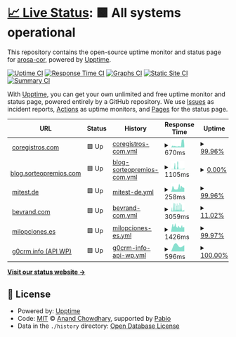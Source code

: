 # [📈 Live Status](https://status.coregistros.com): <!--live status--> **🟩 All systems operational**

This repository contains the open-source uptime monitor and status page for [arosa-cor](https://status.coregistros.com), powered by [Upptime](https://github.com/upptime/upptime).

[![Uptime CI](https://github.com/arosa-cor/coregistros/workflows/Uptime%20CI/badge.svg)](https://github.com/arosa-cor/coregistros/actions?query=workflow%3A%22Uptime+CI%22)
[![Response Time CI](https://github.com/arosa-cor/coregistros/workflows/Response%20Time%20CI/badge.svg)](https://github.com/arosa-cor/coregistros/actions?query=workflow%3A%22Response+Time+CI%22)
[![Graphs CI](https://github.com/arosa-cor/coregistros/workflows/Graphs%20CI/badge.svg)](https://github.com/arosa-cor/coregistros/actions?query=workflow%3A%22Graphs+CI%22)
[![Static Site CI](https://github.com/arosa-cor/coregistros/workflows/Static%20Site%20CI/badge.svg)](https://github.com/arosa-cor/coregistros/actions?query=workflow%3A%22Static+Site+CI%22)
[![Summary CI](https://github.com/arosa-cor/coregistros/workflows/Summary%20CI/badge.svg)](https://github.com/arosa-cor/coregistros/actions?query=workflow%3A%22Summary+CI%22)

With [Upptime](https://upptime.js.org), you can get your own unlimited and free uptime monitor and status page, powered entirely by a GitHub repository. We use [Issues](https://github.com/arosa-cor/coregistros/issues) as incident reports, [Actions](https://github.com/arosa-cor/coregistros/actions) as uptime monitors, and [Pages](https://status.coregistros.com) for the status page.

<!--start: status pages-->
<!-- This summary is generated by Upptime (https://github.com/upptime/upptime) -->
<!-- Do not edit this manually, your changes will be overwritten -->
<!-- prettier-ignore -->
| URL | Status | History | Response Time | Uptime |
| --- | ------ | ------- | ------------- | ------ |
| <img alt="" src="https://icons.duckduckgo.com/ip3/www.coregistros.com.ico" height="13"> [coregistros.com](https://www.coregistros.com) | 🟩 Up | [coregistros-com.yml](https://github.com/arosa-cor/coregistros/commits/HEAD/history/coregistros-com.yml) | <details><summary><img alt="Response time graph" src="./graphs/coregistros-com/response-time-week.png" height="20"> 670ms</summary><br><a href="https://arosa-cor.github.io/coregistros/history/coregistros-com"><img alt="Response time 614" src="https://img.shields.io/endpoint?url=https%3A%2F%2Fraw.githubusercontent.com%2Farosa-cor%2Fcoregistros%2FHEAD%2Fapi%2Fcoregistros-com%2Fresponse-time.json"></a><br><a href="https://arosa-cor.github.io/coregistros/history/coregistros-com"><img alt="24-hour response time 1013" src="https://img.shields.io/endpoint?url=https%3A%2F%2Fraw.githubusercontent.com%2Farosa-cor%2Fcoregistros%2FHEAD%2Fapi%2Fcoregistros-com%2Fresponse-time-day.json"></a><br><a href="https://arosa-cor.github.io/coregistros/history/coregistros-com"><img alt="7-day response time 670" src="https://img.shields.io/endpoint?url=https%3A%2F%2Fraw.githubusercontent.com%2Farosa-cor%2Fcoregistros%2FHEAD%2Fapi%2Fcoregistros-com%2Fresponse-time-week.json"></a><br><a href="https://arosa-cor.github.io/coregistros/history/coregistros-com"><img alt="30-day response time 614" src="https://img.shields.io/endpoint?url=https%3A%2F%2Fraw.githubusercontent.com%2Farosa-cor%2Fcoregistros%2FHEAD%2Fapi%2Fcoregistros-com%2Fresponse-time-month.json"></a><br><a href="https://arosa-cor.github.io/coregistros/history/coregistros-com"><img alt="1-year response time 614" src="https://img.shields.io/endpoint?url=https%3A%2F%2Fraw.githubusercontent.com%2Farosa-cor%2Fcoregistros%2FHEAD%2Fapi%2Fcoregistros-com%2Fresponse-time-year.json"></a></details> | <details><summary><a href="https://arosa-cor.github.io/coregistros/history/coregistros-com">99.96%</a></summary><a href="https://arosa-cor.github.io/coregistros/history/coregistros-com"><img alt="All-time uptime 98.26%" src="https://img.shields.io/endpoint?url=https%3A%2F%2Fraw.githubusercontent.com%2Farosa-cor%2Fcoregistros%2FHEAD%2Fapi%2Fcoregistros-com%2Fuptime.json"></a><br><a href="https://arosa-cor.github.io/coregistros/history/coregistros-com"><img alt="24-hour uptime 100.00%" src="https://img.shields.io/endpoint?url=https%3A%2F%2Fraw.githubusercontent.com%2Farosa-cor%2Fcoregistros%2FHEAD%2Fapi%2Fcoregistros-com%2Fuptime-day.json"></a><br><a href="https://arosa-cor.github.io/coregistros/history/coregistros-com"><img alt="7-day uptime 99.96%" src="https://img.shields.io/endpoint?url=https%3A%2F%2Fraw.githubusercontent.com%2Farosa-cor%2Fcoregistros%2FHEAD%2Fapi%2Fcoregistros-com%2Fuptime-week.json"></a><br><a href="https://arosa-cor.github.io/coregistros/history/coregistros-com"><img alt="30-day uptime 98.26%" src="https://img.shields.io/endpoint?url=https%3A%2F%2Fraw.githubusercontent.com%2Farosa-cor%2Fcoregistros%2FHEAD%2Fapi%2Fcoregistros-com%2Fuptime-month.json"></a><br><a href="https://arosa-cor.github.io/coregistros/history/coregistros-com"><img alt="1-year uptime 98.26%" src="https://img.shields.io/endpoint?url=https%3A%2F%2Fraw.githubusercontent.com%2Farosa-cor%2Fcoregistros%2FHEAD%2Fapi%2Fcoregistros-com%2Fuptime-year.json"></a></details>
| <img alt="" src="https://icons.duckduckgo.com/ip3/blog.sorteopremios.com.ico" height="13"> [blog.sorteopremios.com](https://blog.sorteopremios.com/robots.txt) | 🟩 Up | [blog-sorteopremios-com.yml](https://github.com/arosa-cor/coregistros/commits/HEAD/history/blog-sorteopremios-com.yml) | <details><summary><img alt="Response time graph" src="./graphs/blog-sorteopremios-com/response-time-week.png" height="20"> 1105ms</summary><br><a href="https://arosa-cor.github.io/coregistros/history/blog-sorteopremios-com"><img alt="Response time 853" src="https://img.shields.io/endpoint?url=https%3A%2F%2Fraw.githubusercontent.com%2Farosa-cor%2Fcoregistros%2FHEAD%2Fapi%2Fblog-sorteopremios-com%2Fresponse-time.json"></a><br><a href="https://arosa-cor.github.io/coregistros/history/blog-sorteopremios-com"><img alt="24-hour response time 342" src="https://img.shields.io/endpoint?url=https%3A%2F%2Fraw.githubusercontent.com%2Farosa-cor%2Fcoregistros%2FHEAD%2Fapi%2Fblog-sorteopremios-com%2Fresponse-time-day.json"></a><br><a href="https://arosa-cor.github.io/coregistros/history/blog-sorteopremios-com"><img alt="7-day response time 1105" src="https://img.shields.io/endpoint?url=https%3A%2F%2Fraw.githubusercontent.com%2Farosa-cor%2Fcoregistros%2FHEAD%2Fapi%2Fblog-sorteopremios-com%2Fresponse-time-week.json"></a><br><a href="https://arosa-cor.github.io/coregistros/history/blog-sorteopremios-com"><img alt="30-day response time 853" src="https://img.shields.io/endpoint?url=https%3A%2F%2Fraw.githubusercontent.com%2Farosa-cor%2Fcoregistros%2FHEAD%2Fapi%2Fblog-sorteopremios-com%2Fresponse-time-month.json"></a><br><a href="https://arosa-cor.github.io/coregistros/history/blog-sorteopremios-com"><img alt="1-year response time 853" src="https://img.shields.io/endpoint?url=https%3A%2F%2Fraw.githubusercontent.com%2Farosa-cor%2Fcoregistros%2FHEAD%2Fapi%2Fblog-sorteopremios-com%2Fresponse-time-year.json"></a></details> | <details><summary><a href="https://arosa-cor.github.io/coregistros/history/blog-sorteopremios-com">0.00%</a></summary><a href="https://arosa-cor.github.io/coregistros/history/blog-sorteopremios-com"><img alt="All-time uptime 0.00%" src="https://img.shields.io/endpoint?url=https%3A%2F%2Fraw.githubusercontent.com%2Farosa-cor%2Fcoregistros%2FHEAD%2Fapi%2Fblog-sorteopremios-com%2Fuptime.json"></a><br><a href="https://arosa-cor.github.io/coregistros/history/blog-sorteopremios-com"><img alt="24-hour uptime 0.93%" src="https://img.shields.io/endpoint?url=https%3A%2F%2Fraw.githubusercontent.com%2Farosa-cor%2Fcoregistros%2FHEAD%2Fapi%2Fblog-sorteopremios-com%2Fuptime-day.json"></a><br><a href="https://arosa-cor.github.io/coregistros/history/blog-sorteopremios-com"><img alt="7-day uptime 0.00%" src="https://img.shields.io/endpoint?url=https%3A%2F%2Fraw.githubusercontent.com%2Farosa-cor%2Fcoregistros%2FHEAD%2Fapi%2Fblog-sorteopremios-com%2Fuptime-week.json"></a><br><a href="https://arosa-cor.github.io/coregistros/history/blog-sorteopremios-com"><img alt="30-day uptime 0.00%" src="https://img.shields.io/endpoint?url=https%3A%2F%2Fraw.githubusercontent.com%2Farosa-cor%2Fcoregistros%2FHEAD%2Fapi%2Fblog-sorteopremios-com%2Fuptime-month.json"></a><br><a href="https://arosa-cor.github.io/coregistros/history/blog-sorteopremios-com"><img alt="1-year uptime 0.00%" src="https://img.shields.io/endpoint?url=https%3A%2F%2Fraw.githubusercontent.com%2Farosa-cor%2Fcoregistros%2FHEAD%2Fapi%2Fblog-sorteopremios-com%2Fuptime-year.json"></a></details>
| <img alt="" src="https://icons.duckduckgo.com/ip3/mitest.de.ico" height="13"> [mitest.de](https://mitest.de) | 🟩 Up | [mitest-de.yml](https://github.com/arosa-cor/coregistros/commits/HEAD/history/mitest-de.yml) | <details><summary><img alt="Response time graph" src="./graphs/mitest-de/response-time-week.png" height="20"> 258ms</summary><br><a href="https://arosa-cor.github.io/coregistros/history/mitest-de"><img alt="Response time 258" src="https://img.shields.io/endpoint?url=https%3A%2F%2Fraw.githubusercontent.com%2Farosa-cor%2Fcoregistros%2FHEAD%2Fapi%2Fmitest-de%2Fresponse-time.json"></a><br><a href="https://arosa-cor.github.io/coregistros/history/mitest-de"><img alt="24-hour response time 294" src="https://img.shields.io/endpoint?url=https%3A%2F%2Fraw.githubusercontent.com%2Farosa-cor%2Fcoregistros%2FHEAD%2Fapi%2Fmitest-de%2Fresponse-time-day.json"></a><br><a href="https://arosa-cor.github.io/coregistros/history/mitest-de"><img alt="7-day response time 258" src="https://img.shields.io/endpoint?url=https%3A%2F%2Fraw.githubusercontent.com%2Farosa-cor%2Fcoregistros%2FHEAD%2Fapi%2Fmitest-de%2Fresponse-time-week.json"></a><br><a href="https://arosa-cor.github.io/coregistros/history/mitest-de"><img alt="30-day response time 258" src="https://img.shields.io/endpoint?url=https%3A%2F%2Fraw.githubusercontent.com%2Farosa-cor%2Fcoregistros%2FHEAD%2Fapi%2Fmitest-de%2Fresponse-time-month.json"></a><br><a href="https://arosa-cor.github.io/coregistros/history/mitest-de"><img alt="1-year response time 258" src="https://img.shields.io/endpoint?url=https%3A%2F%2Fraw.githubusercontent.com%2Farosa-cor%2Fcoregistros%2FHEAD%2Fapi%2Fmitest-de%2Fresponse-time-year.json"></a></details> | <details><summary><a href="https://arosa-cor.github.io/coregistros/history/mitest-de">99.96%</a></summary><a href="https://arosa-cor.github.io/coregistros/history/mitest-de"><img alt="All-time uptime 98.25%" src="https://img.shields.io/endpoint?url=https%3A%2F%2Fraw.githubusercontent.com%2Farosa-cor%2Fcoregistros%2FHEAD%2Fapi%2Fmitest-de%2Fuptime.json"></a><br><a href="https://arosa-cor.github.io/coregistros/history/mitest-de"><img alt="24-hour uptime 100.00%" src="https://img.shields.io/endpoint?url=https%3A%2F%2Fraw.githubusercontent.com%2Farosa-cor%2Fcoregistros%2FHEAD%2Fapi%2Fmitest-de%2Fuptime-day.json"></a><br><a href="https://arosa-cor.github.io/coregistros/history/mitest-de"><img alt="7-day uptime 99.96%" src="https://img.shields.io/endpoint?url=https%3A%2F%2Fraw.githubusercontent.com%2Farosa-cor%2Fcoregistros%2FHEAD%2Fapi%2Fmitest-de%2Fuptime-week.json"></a><br><a href="https://arosa-cor.github.io/coregistros/history/mitest-de"><img alt="30-day uptime 98.25%" src="https://img.shields.io/endpoint?url=https%3A%2F%2Fraw.githubusercontent.com%2Farosa-cor%2Fcoregistros%2FHEAD%2Fapi%2Fmitest-de%2Fuptime-month.json"></a><br><a href="https://arosa-cor.github.io/coregistros/history/mitest-de"><img alt="1-year uptime 98.25%" src="https://img.shields.io/endpoint?url=https%3A%2F%2Fraw.githubusercontent.com%2Farosa-cor%2Fcoregistros%2FHEAD%2Fapi%2Fmitest-de%2Fuptime-year.json"></a></details>
| <img alt="" src="https://icons.duckduckgo.com/ip3/www.bevrand.com.ico" height="13"> [bevrand.com](https://www.bevrand.com) | 🟩 Up | [bevrand-com.yml](https://github.com/arosa-cor/coregistros/commits/HEAD/history/bevrand-com.yml) | <details><summary><img alt="Response time graph" src="./graphs/bevrand-com/response-time-week.png" height="20"> 3059ms</summary><br><a href="https://arosa-cor.github.io/coregistros/history/bevrand-com"><img alt="Response time 2959" src="https://img.shields.io/endpoint?url=https%3A%2F%2Fraw.githubusercontent.com%2Farosa-cor%2Fcoregistros%2FHEAD%2Fapi%2Fbevrand-com%2Fresponse-time.json"></a><br><a href="https://arosa-cor.github.io/coregistros/history/bevrand-com"><img alt="24-hour response time 2246" src="https://img.shields.io/endpoint?url=https%3A%2F%2Fraw.githubusercontent.com%2Farosa-cor%2Fcoregistros%2FHEAD%2Fapi%2Fbevrand-com%2Fresponse-time-day.json"></a><br><a href="https://arosa-cor.github.io/coregistros/history/bevrand-com"><img alt="7-day response time 3059" src="https://img.shields.io/endpoint?url=https%3A%2F%2Fraw.githubusercontent.com%2Farosa-cor%2Fcoregistros%2FHEAD%2Fapi%2Fbevrand-com%2Fresponse-time-week.json"></a><br><a href="https://arosa-cor.github.io/coregistros/history/bevrand-com"><img alt="30-day response time 2959" src="https://img.shields.io/endpoint?url=https%3A%2F%2Fraw.githubusercontent.com%2Farosa-cor%2Fcoregistros%2FHEAD%2Fapi%2Fbevrand-com%2Fresponse-time-month.json"></a><br><a href="https://arosa-cor.github.io/coregistros/history/bevrand-com"><img alt="1-year response time 2959" src="https://img.shields.io/endpoint?url=https%3A%2F%2Fraw.githubusercontent.com%2Farosa-cor%2Fcoregistros%2FHEAD%2Fapi%2Fbevrand-com%2Fresponse-time-year.json"></a></details> | <details><summary><a href="https://arosa-cor.github.io/coregistros/history/bevrand-com">11.02%</a></summary><a href="https://arosa-cor.github.io/coregistros/history/bevrand-com"><img alt="All-time uptime 10.12%" src="https://img.shields.io/endpoint?url=https%3A%2F%2Fraw.githubusercontent.com%2Farosa-cor%2Fcoregistros%2FHEAD%2Fapi%2Fbevrand-com%2Fuptime.json"></a><br><a href="https://arosa-cor.github.io/coregistros/history/bevrand-com"><img alt="24-hour uptime 77.13%" src="https://img.shields.io/endpoint?url=https%3A%2F%2Fraw.githubusercontent.com%2Farosa-cor%2Fcoregistros%2FHEAD%2Fapi%2Fbevrand-com%2Fuptime-day.json"></a><br><a href="https://arosa-cor.github.io/coregistros/history/bevrand-com"><img alt="7-day uptime 11.02%" src="https://img.shields.io/endpoint?url=https%3A%2F%2Fraw.githubusercontent.com%2Farosa-cor%2Fcoregistros%2FHEAD%2Fapi%2Fbevrand-com%2Fuptime-week.json"></a><br><a href="https://arosa-cor.github.io/coregistros/history/bevrand-com"><img alt="30-day uptime 10.12%" src="https://img.shields.io/endpoint?url=https%3A%2F%2Fraw.githubusercontent.com%2Farosa-cor%2Fcoregistros%2FHEAD%2Fapi%2Fbevrand-com%2Fuptime-month.json"></a><br><a href="https://arosa-cor.github.io/coregistros/history/bevrand-com"><img alt="1-year uptime 10.12%" src="https://img.shields.io/endpoint?url=https%3A%2F%2Fraw.githubusercontent.com%2Farosa-cor%2Fcoregistros%2FHEAD%2Fapi%2Fbevrand-com%2Fuptime-year.json"></a></details>
| <img alt="" src="https://icons.duckduckgo.com/ip3/milopciones.es.ico" height="13"> [milopciones.es](https://milopciones.es) | 🟩 Up | [milopciones-es.yml](https://github.com/arosa-cor/coregistros/commits/HEAD/history/milopciones-es.yml) | <details><summary><img alt="Response time graph" src="./graphs/milopciones-es/response-time-week.png" height="20"> 1426ms</summary><br><a href="https://arosa-cor.github.io/coregistros/history/milopciones-es"><img alt="Response time 1619" src="https://img.shields.io/endpoint?url=https%3A%2F%2Fraw.githubusercontent.com%2Farosa-cor%2Fcoregistros%2FHEAD%2Fapi%2Fmilopciones-es%2Fresponse-time.json"></a><br><a href="https://arosa-cor.github.io/coregistros/history/milopciones-es"><img alt="24-hour response time 1257" src="https://img.shields.io/endpoint?url=https%3A%2F%2Fraw.githubusercontent.com%2Farosa-cor%2Fcoregistros%2FHEAD%2Fapi%2Fmilopciones-es%2Fresponse-time-day.json"></a><br><a href="https://arosa-cor.github.io/coregistros/history/milopciones-es"><img alt="7-day response time 1426" src="https://img.shields.io/endpoint?url=https%3A%2F%2Fraw.githubusercontent.com%2Farosa-cor%2Fcoregistros%2FHEAD%2Fapi%2Fmilopciones-es%2Fresponse-time-week.json"></a><br><a href="https://arosa-cor.github.io/coregistros/history/milopciones-es"><img alt="30-day response time 1619" src="https://img.shields.io/endpoint?url=https%3A%2F%2Fraw.githubusercontent.com%2Farosa-cor%2Fcoregistros%2FHEAD%2Fapi%2Fmilopciones-es%2Fresponse-time-month.json"></a><br><a href="https://arosa-cor.github.io/coregistros/history/milopciones-es"><img alt="1-year response time 1619" src="https://img.shields.io/endpoint?url=https%3A%2F%2Fraw.githubusercontent.com%2Farosa-cor%2Fcoregistros%2FHEAD%2Fapi%2Fmilopciones-es%2Fresponse-time-year.json"></a></details> | <details><summary><a href="https://arosa-cor.github.io/coregistros/history/milopciones-es">99.97%</a></summary><a href="https://arosa-cor.github.io/coregistros/history/milopciones-es"><img alt="All-time uptime 98.30%" src="https://img.shields.io/endpoint?url=https%3A%2F%2Fraw.githubusercontent.com%2Farosa-cor%2Fcoregistros%2FHEAD%2Fapi%2Fmilopciones-es%2Fuptime.json"></a><br><a href="https://arosa-cor.github.io/coregistros/history/milopciones-es"><img alt="24-hour uptime 100.00%" src="https://img.shields.io/endpoint?url=https%3A%2F%2Fraw.githubusercontent.com%2Farosa-cor%2Fcoregistros%2FHEAD%2Fapi%2Fmilopciones-es%2Fuptime-day.json"></a><br><a href="https://arosa-cor.github.io/coregistros/history/milopciones-es"><img alt="7-day uptime 99.97%" src="https://img.shields.io/endpoint?url=https%3A%2F%2Fraw.githubusercontent.com%2Farosa-cor%2Fcoregistros%2FHEAD%2Fapi%2Fmilopciones-es%2Fuptime-week.json"></a><br><a href="https://arosa-cor.github.io/coregistros/history/milopciones-es"><img alt="30-day uptime 98.30%" src="https://img.shields.io/endpoint?url=https%3A%2F%2Fraw.githubusercontent.com%2Farosa-cor%2Fcoregistros%2FHEAD%2Fapi%2Fmilopciones-es%2Fuptime-month.json"></a><br><a href="https://arosa-cor.github.io/coregistros/history/milopciones-es"><img alt="1-year uptime 98.30%" src="https://img.shields.io/endpoint?url=https%3A%2F%2Fraw.githubusercontent.com%2Farosa-cor%2Fcoregistros%2FHEAD%2Fapi%2Fmilopciones-es%2Fuptime-year.json"></a></details>
| <img alt="" src="https://icons.duckduckgo.com/ip3/g0crm.info.ico" height="13"> [g0crm.info (API WP)](https://g0crm.info/wp-json/) | 🟩 Up | [g0crm-info-api-wp.yml](https://github.com/arosa-cor/coregistros/commits/HEAD/history/g0crm-info-api-wp.yml) | <details><summary><img alt="Response time graph" src="./graphs/g0crm-info-api-wp/response-time-week.png" height="20"> 596ms</summary><br><a href="https://arosa-cor.github.io/coregistros/history/g0crm-info-api-wp"><img alt="Response time 596" src="https://img.shields.io/endpoint?url=https%3A%2F%2Fraw.githubusercontent.com%2Farosa-cor%2Fcoregistros%2FHEAD%2Fapi%2Fg0crm-info-api-wp%2Fresponse-time.json"></a><br><a href="https://arosa-cor.github.io/coregistros/history/g0crm-info-api-wp"><img alt="24-hour response time 596" src="https://img.shields.io/endpoint?url=https%3A%2F%2Fraw.githubusercontent.com%2Farosa-cor%2Fcoregistros%2FHEAD%2Fapi%2Fg0crm-info-api-wp%2Fresponse-time-day.json"></a><br><a href="https://arosa-cor.github.io/coregistros/history/g0crm-info-api-wp"><img alt="7-day response time 596" src="https://img.shields.io/endpoint?url=https%3A%2F%2Fraw.githubusercontent.com%2Farosa-cor%2Fcoregistros%2FHEAD%2Fapi%2Fg0crm-info-api-wp%2Fresponse-time-week.json"></a><br><a href="https://arosa-cor.github.io/coregistros/history/g0crm-info-api-wp"><img alt="30-day response time 596" src="https://img.shields.io/endpoint?url=https%3A%2F%2Fraw.githubusercontent.com%2Farosa-cor%2Fcoregistros%2FHEAD%2Fapi%2Fg0crm-info-api-wp%2Fresponse-time-month.json"></a><br><a href="https://arosa-cor.github.io/coregistros/history/g0crm-info-api-wp"><img alt="1-year response time 596" src="https://img.shields.io/endpoint?url=https%3A%2F%2Fraw.githubusercontent.com%2Farosa-cor%2Fcoregistros%2FHEAD%2Fapi%2Fg0crm-info-api-wp%2Fresponse-time-year.json"></a></details> | <details><summary><a href="https://arosa-cor.github.io/coregistros/history/g0crm-info-api-wp">100.00%</a></summary><a href="https://arosa-cor.github.io/coregistros/history/g0crm-info-api-wp"><img alt="All-time uptime 100.00%" src="https://img.shields.io/endpoint?url=https%3A%2F%2Fraw.githubusercontent.com%2Farosa-cor%2Fcoregistros%2FHEAD%2Fapi%2Fg0crm-info-api-wp%2Fuptime.json"></a><br><a href="https://arosa-cor.github.io/coregistros/history/g0crm-info-api-wp"><img alt="24-hour uptime 100.00%" src="https://img.shields.io/endpoint?url=https%3A%2F%2Fraw.githubusercontent.com%2Farosa-cor%2Fcoregistros%2FHEAD%2Fapi%2Fg0crm-info-api-wp%2Fuptime-day.json"></a><br><a href="https://arosa-cor.github.io/coregistros/history/g0crm-info-api-wp"><img alt="7-day uptime 100.00%" src="https://img.shields.io/endpoint?url=https%3A%2F%2Fraw.githubusercontent.com%2Farosa-cor%2Fcoregistros%2FHEAD%2Fapi%2Fg0crm-info-api-wp%2Fuptime-week.json"></a><br><a href="https://arosa-cor.github.io/coregistros/history/g0crm-info-api-wp"><img alt="30-day uptime 100.00%" src="https://img.shields.io/endpoint?url=https%3A%2F%2Fraw.githubusercontent.com%2Farosa-cor%2Fcoregistros%2FHEAD%2Fapi%2Fg0crm-info-api-wp%2Fuptime-month.json"></a><br><a href="https://arosa-cor.github.io/coregistros/history/g0crm-info-api-wp"><img alt="1-year uptime 100.00%" src="https://img.shields.io/endpoint?url=https%3A%2F%2Fraw.githubusercontent.com%2Farosa-cor%2Fcoregistros%2FHEAD%2Fapi%2Fg0crm-info-api-wp%2Fuptime-year.json"></a></details>

<!--end: status pages-->

[**Visit our status website →**](https://status.coregistros.com)

## 📄 License

- Powered by: [Upptime](https://github.com/upptime/upptime)
- Code: [MIT](./LICENSE) © [Anand Chowdhary](https://anandchowdhary.com), supported by [Pabio](https://pabio.com)
- Data in the `./history` directory: [Open Database License](https://opendatacommons.org/licenses/odbl/1-0/)
